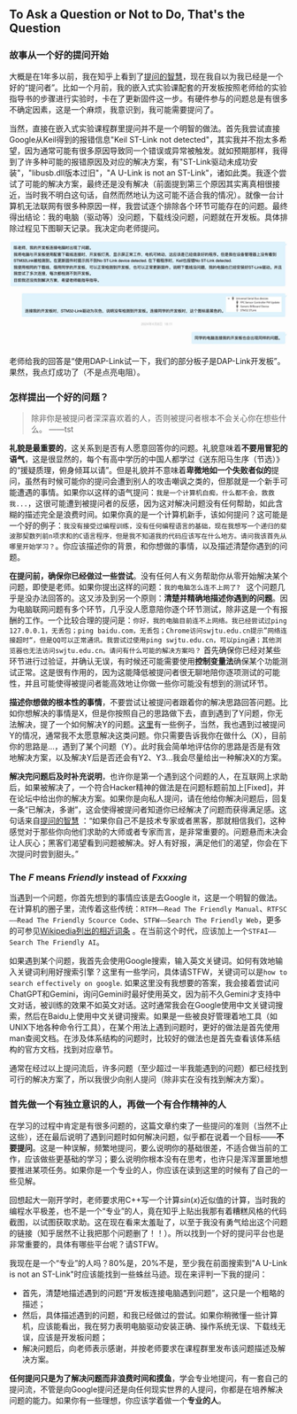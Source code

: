 ## To Ask a Question or Not to Do, That's the Question

### 故事从一个好的提问开始

大概是在1年多以前，我在知乎上看到了[提问的智慧](https://github.com/ryanhanwu/How-To-Ask-Questions-The-Smart-Way/blob/main/README-zh_CN.md)，现在我自以为我已经是一个好的“提问者”。比如一个月前，我的嵌入式实验课配套的开发板按照老师给的实验指导书的步骤进行实验时，卡在了更新固件这一步。有硬件参与的问题总是有很多不确定因素，这是一个麻烦，我意识到，我可能需要提问了。

当然，直接在嵌入式实验课程群里提问并不是一个明智的做法。首先我尝试直接Google从Keil得到的报错信息"Keil ST-Link not detected"，其实我并不抱太多希望，因为通常可能有很多原因导致同一个错误或异常被触发。就如预期那样，我得到了许多种可能的报错原因及对应的解决方案，有"ST-Link驱动未成功安装"，"libusb.dll版本过旧"，"A U-Link is not an ST-Link"，诸如此类。我逐个尝试了可能的解决方案，最终还是没有解决（前面提到第三个原因其实离真相很接近，当时我不明白这句话，自然而然地认为这可能不适合我的情况）。就像一台计算机无法联网有很多种原因一样，我尝试逐个排除各个环节可能存在的问题。最终得出结论：我的电脑（驱动等）没问题，下载线没问题，问题就在开发板。具体排除过程见下图聊天记录。我决定向老师提问。

![p1](https://github.com/ShitaoTang/To-Ask-or-Not-to-do/blob/main/img/p1.jpg)

老师给我的回答是“使用DAP-Link试一下，我们的部分板子是DAP-Link开发板”。果然，我点灯成功了（不是点亮电阻）。

### 怎样提出一个好的问题？

> 除非你是被提问者深深喜欢着的人，否则被提问者根本不会关心你在想些什么。				——tst		

**礼貌是最重要的**，这关系到是否有人愿意回答你的问题。礼貌意味着**不要用冒犯的语气**，这是很显然的，每个有高中学历的中国人都学过《送东阳马生序（节选）》的“援疑质理，俯身倾耳以请”。但是礼貌并不意味着**卑微地如一个失败者似的**提问，虽然有时候可能你的提问会遭到别人的攻击嘲讽之类的，但那就是一个新手可能遭遇的事情。如果你以这样的语气提问：`我是一个计算机白痴，什么都不会，救救我...`，这很可能遭到被提问者的反感，因为这对解决问题没有任何帮助，如此含糊的描述完全是浪费时间。如果你真的是一个计算机新手，该如何提问？这可能是一个好的例子：`我没有接受过编程训练，没有任何编程语言的基础，现在我想写一个递归的斐波那契数列前n项求和的C语言程序，但是我不知道我的代码应该写在什么地方。请问我该首先从哪里开始学习？`。你应该描述你的背景，和你想做的事情，以及描述清楚你遇到的问题。

**在提问前，确保你已经做过一些尝试**。没有任何人有义务帮助你从零开始解决某个问题，即使是老师。如果你提出这样的问题：`我的电脑怎么连不上网了? ` 这个问题几乎是没办法回答的。这又涉及到另一个原则：**清楚并精确地描述你遇到的问题**。因为电脑联网问题有多个环节，几乎没人愿意陪你逐个环节测试，除非这是一个有报酬的工作。一个比较合理的提问是：`你好，我的电脑目前连不上网络。我已经尝试过ping 127.0.0.1，无丢包；ping baidu.com，无丢包；Chrome访问swjtu.edu.cn提示”网络连接超时“，但是QQ可以正常通讯。我尝试过使用ping swjtu.edu.cn，可以ping通；其他浏览器也无法访问swjtu.edu.cn。请问有什么可能的解决方案吗？` 首先确保你已经对某些环节进行过验证，并确认无误，有时候还可能需要使用**控制变量法**确保某个功能测试正常。这是很有作用的，因为这能降低被提问者很无聊地陪你逐项测试的可能性，并且可能使得被提问者能高效地让你做一些你可能没有想到的测试环节。

**描述你想做的根本性的事情**，不要尝试让被提问者跟着你的解决思路回答问题。比如你想解决的事情是X，但是你按照自己的思路做下去，直到遇到了Y问题，你无法解决，提了一个如何解决Y的问题。[这里](https://xyproblem.info/)有一些例子，当然，我也遇到过被提问Y的情况，通常我不太愿意解决这类问题。你只需要告诉我你在做什么（X），目前你的思路是...，遇到了某个问题（Y）。此时我会简单地评估你的思路是否是有效地解决方案，以及解决Y后是否还会有Y2、Y3...我会尽量给出一种解决X的方案。

**解决完问题后及时补充说明**，也许你是第一个遇到这个问题的人，在互联网上求助后，如果被解决了，一个符合Hacker精神的做法是在问题标题前加上[Fixed]，并在论坛中给出你的解决方案。如果你是向私人提问，请在他给你解决问题后，回复一条“已解决，多谢”，这会使得被提问者知道你已经解决了问题而获得满足感。这句话来自[提问的智慧](https://github.com/ryanhanwu/How-To-Ask-Questions-The-Smart-Way/blob/main/README-zh_CN.md) ：“如果你自己不是技术专家或者黑客，那就相信我们，这种感觉对于那些你向他们求助的大师或者专家而言，是非常重要的。问题悬而未决会让人灰心；黑客们渴望看到问题被解决。好人有好报，满足他们的渴望，你会在下次提问时尝到甜头。”

### The *F* means *Friendly* instead of *Fxxxing*

当遇到一个问题，你首先想到的事情应该是去Google it，这是一个明智的做法。在计算机的圈子里，流传着这些传统：`RTFM——Read The Friendly Manual`、`RTFSC——Read The Friendly Scource Code`、`STFW——Search The Friendly Web`，更多的可参见[Wikipedia列出的相近词条](https://en.wikipedia.org/wiki/RTFM) 。在当前这个时代，应该加上一个`STFAI——Search The Friendly AI`。

如果遇到某个问题，我首先会使用Google搜索，输入英文关键词。如何有效地输入关键词利用好搜索引擎？这里有一些学问，具体请STFW，关键词可以是`how to search effectively on google`. 如果这里没有我想要的答案，我会接着尝试问ChatGPT和Gemini，询问Gemini时最好使用英文，因为前不久Gemini才支持中文对话，被训练的效果不如英文对话。这时通常我会在Google使用中文关键词搜索，然后在Baidu上使用中文关键词搜索。如果是一些被良好管理着地工具（如UNIX下地各种命令行工具），在某个用法上遇到问题时，更好的做法是首先使用man查阅文档。在涉及体系结构的问题时，比较好的做法也是首先查看该体系结构的官方文档，找到对应章节。

通常在经过以上提问流后，许多问题（至少超过一半我能遇到的问题）都已经找到可行的解决方案了，所以我很少向别人提问（除非实在没有找到解决方案）。

### 首先做一个有独立意识的人，再做一个有合作精神的人

在学习的过程中肯定是有很多问题的，这篇文章约束了一些提问的准则（当然不止这些），还在最后说明了遇到问题时如何解决问题，似乎都在说着一个目标——**不要提问**。这是一种误解，频繁地提问，要么说明你的基础很差，不适合做当前的工作，应该做些更基础的学习；要么说明你根本没有在思考，也许只是浑浑噩噩地想要推进某项任务。如果你是一个专业的人，你应该在读到这里的时候有了自己的一些见解。

回想起大一刚开学时，老师要求用C++写一个计算$sin(x)$近似值的计算，当时我的编程水平极差，也不是一个“专业”的人，竟在知乎上贴出我那有着糟糕风格的代码截图，以试图获取求助。这在现在看来太羞耻了，以至于我没有勇气给出这个问题的链接（知乎居然不让我把那个问题删了！！）。所以找到一个好的提问平台也是非常重要的，具体有哪些平台呢？请STFW。

我现在是一个“专业”的人吗？80%是，20%不是，至少我在前面搜索到"A U-Link is not an ST-Link"时应该能找到一些蛛丝马迹。现在来评判一下我的提问：

- 首先，清楚地描述遇到的问题“开发板连接电脑遇到问题”，这只是一个粗略的描述；
- 然后，具体描述遇到的问题，和我已经做过的尝试。如果你稍微懂一些计算机，应该能看出，我在努力表明电脑驱动安装正确、操作系统无误、下载线无误，应该是开发板问题；
- 解决问题后，向老师表示感谢，并按老师要求在课程群里发布该问题描述及解决方案。

**任何提问只是为了解决问题而非浪费时间和摸鱼**，学会专业地提问，有一套自己的提问流，不管是向Google提问还是向任何现实世界的人提问，你都是在培养解决问题的能力。如果你有一些理想，你应该学着做一个**专业的人**。

